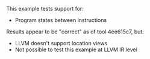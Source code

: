 This example tests support for:

* Program states between instructions

Results appear to be "correct" as of tool 4ee615c7, but:

* LLVM doesn't support location views
* Not possible to test this example at LLVM IR level
